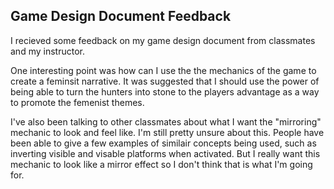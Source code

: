 ## Game Design Document Feedback
I recieved some feedback on my game design document from classmates and my instructor.

One interesting point was how can I use the the mechanics of the game to create a feminsit narrative. It was suggested that I should use the power of being able to turn the hunters into stone to the players advantage as a way to promote the femenist themes.

I've also been talking to other classmates about what I want the "mirroring" mechanic to look and feel like. I'm still pretty unsure about this. People have been able to give a few examples of similair concepts being used, such as inverting visible and visable platforms when activated. But I really want this mechanic to look like a mirror effect so I don't think that is what I'm going for.
